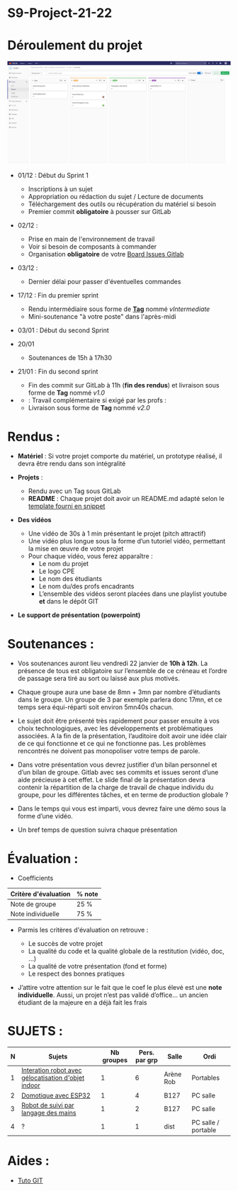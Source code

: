 # S9-Project-21-22

# Déroulement du projet

![GitLab Board](https://raw.githubusercontent.com/cpe-majeure-robotique/S9-Project-19-20/master/images/GitLab_Board.png)

- 01/12 : Début du Sprint 1
  - Inscriptions à un sujet
  - Appropriation ou rédaction du sujet / Lecture de documents
  - Téléchargement des outils ou récupération du matériel si besoin
  - Premier commit **obligatoire** à pousser sur GitLab

- 02/12 : 
  - Prise en main de l'environnement de travail
  - Voir si besoin de composants à commander
  - Organisation **obligatoire** de votre [Board Issues Gitlab](https://www.youtube.com/watch?v=CiolDtBIOA0)
  

- 03/12 :
  - Dernier délai pour passer d'éventuelles commandes

- 17/12 : Fin du premier sprint
  - Rendu intermédiaire sous forme de **[Tag](https://docs.gitlab.com/ee/university/training/topics/tags.html)** nommé *vIntermediate*
  - Mini-soutenance "à votre poste" dans l'après-midi

- 03/01 : Début du second Sprint

- 20/01
  -  Soutenances de 15h à 17h30  

- 21/01 : Fin du second sprint
  - Fin des commit sur GitLab à 11h (**fin des rendus**) et livraison sous forme de **Tag** nommé *v1.0*  


- + : Travail complémentaire si exigé par les profs :
  - Livraison sous forme de **Tag** nommé *v2.0*


# Rendus : 

- **Matériel** : Si votre projet comporte du matériel, un prototype réalisé, il devra être rendu dans son intégralité

- **Projets** :
  - Rendu avec un Tag sous GitLab
  - **README** : Chaque projet doit avoir un README.md adapté selon le [template fourni en snippet](https://gitlab.com/snippets/1917426)

- **Des vidéos**
  - Une vidéo de 30s à 1 min présentant le projet (pitch attractif)
  - Une vidéo plus longue sous la forme d’un tutoriel vidéo, permettant la mise en œuvre de votre projet
  - Pour chaque vidéo, vous ferez apparaître :
    - Le nom du projet
    - Le logo CPE
    - Le nom des étudiants
    - Le nom du/des profs encadrants
    - L’ensemble des vidéos seront placées dans une playlist youtube **et** dans le dépôt GIT

- **Le support de présentation (powerpoint)**

# Soutenances : 
 
- Vos soutenances auront lieu vendredi 22 janvier de **10h à 12h**. La présence de tous est obligatoire sur l’ensemble de ce créneau et l’ordre de passage sera tiré au sort ou laissé aux plus motivés. 

- Chaque groupe aura une base de 8mn + 3mn par nombre d’étudiants dans le groupe. Un groupe de 3 par exemple parlera donc 17mn, et ce temps sera équi-réparti soit environ 5mn40s chacun.

- Le sujet doit être présenté très rapidement pour passer ensuite à vos choix technologiques, avec les développements et problématiques associées. A la fin de la présentation, l’auditoire doit avoir une idée clair de ce qui fonctionne et ce qui ne fonctionne pas. Les problèmes rencontrés ne doivent pas monopoliser votre temps de parole.

- Dans votre présentation vous devrez justifier d’un bilan personnel et d’un bilan de groupe. Gitlab avec ses commits et issues seront d’une aide précieuse à cet effet. Le slide final de la présentation devra contenir la répartition de la charge de travail de chaque individu du groupe, pour les différentes tâches, et en terme de production globale ? 

- Dans le temps qui vous est imparti, vous devrez faire une démo sous la forme d’une vidéo. 

- Un bref temps de question suivra chaque présentation



# Évaluation : 

- Coefficients

| Critère d'évaluation                  | % note |
| ------------------------------------- | ------ |
| Note de groupe                        | 25 %   |
| Note individuelle                     | 75 %   |

- Parmis les critères d'évaluation on retrouve :
  - Le succès de votre projet
  - La qualité du code et la qualité globale de la restitution (vidéo, doc, ...)
  - La qualité de votre présentation (fond et forme)
  - Le respect des bonnes pratiques 
  
- J’attire votre attention sur le fait que le coef le plus élevé est une **note individuelle**. Aussi, un projet n’est pas validé d’office… un ancien étudiant de la majeure en a déjà fait les frais

# SUJETS :

|N| Sujets                                                              | Nb groupes     | Pers. par grp |   Salle  |  Ordi  |
|-| ------------------------------------------------------------------- | -------------- | ------------- | -------- | ---------------- |
|1| [Interation robot avec gélocatisation d'objet indoor ](geoloc.md)   | 1              |  6            |   Arène Rob   |  Portables          |
|2| [Domotique avec ESP32](domotique.md)                                | 1              |  4            |   B127   |  PC salle       |
|3| [Robot de suivi par langage des mains](RobotFollowHands.md)         | 1              |  2            |   B127   |  PC salle |
|4| ?                                       | 1  |  1       |   dist   |  PC salle / portable |

# Aides :
- [Tuto GIT](https://www.youtube.com/watch?v=gp_k0UVOYMw)
